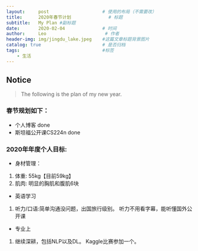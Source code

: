 ```yaml
---
layout:     post                    # 使用的布局（不需要改）
title:      2020年春节计划              # 标题 
subtitle:   My Plan #副标题
date:       2020-02-04              # 时间
author:     Leo                      # 作者
header-img: img/jingdu_lake.jpeg    #这篇文章标题背景图片
catalog: true                       # 是否归档
tags:                               #标签
    - 生活
---
```


## Notice
> The following is the plan of my new year.

### 春节规划如下：
- 个人博客 done
- 斯坦福公开课CS224n done


### 2020年年度个人目标:
- 身材管理：
1. 体重: 55kg【目前59kg】
2. 肌肉: 明显的胸肌和腹肌6块

- 英语学习
1. 听力/口语:简单沟通没问题，出国旅行级别。 听力不用看字幕，能听懂国外公开课

- 专业上
1. 继续深耕，包括NLP以及DL。 Kaggle比赛参加一个。
